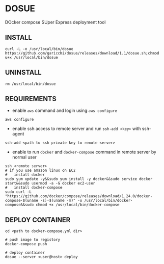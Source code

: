 # DOSUE
DOcker compose SUper Express deployment tool

## INSTALL
```
curl -L -o /usr/local/bin/dosue https://github.com/garicchi/dosue/releases/download/1.1/dosue.sh;chmod u+x /usr/local/bin/dosue
```

## UNINSTALL
```
rm /usr/local/bin/dosue
```

## REQUIREMENTS
- enable `aws` command and login using `aws configure`
```
aws configure
```
- enable ssh access to remote server and run `ssh-add <key>` with ssh-agent
```
ssh-add <path to ssh private key to remote server>
```
- enable to run `docker` and `docker-compose` command in remote server by normal user
```
ssh <remote server>
# if you use amazon linux on EC2
#   install docker
sudo yum update -y&&sudo yum install -y docker&&sudo service docker start&&sudo usermod -a -G docker ec2-user
#   install docker-compose
sudo curl -L "https://github.com/docker/compose/releases/download/1.24.0/docker-compose-$(uname -s)-$(uname -m)" -o /usr/local/bin/docker-compose&&sudo chmod +x /usr/local/bin/docker-compose

```

## DEPLOY CONTAINER

```
cd <path to docker-compose.yml dir>

# push image to registory
docker-compose push

# deploy container
dosue --server <user@host> deploy
```
